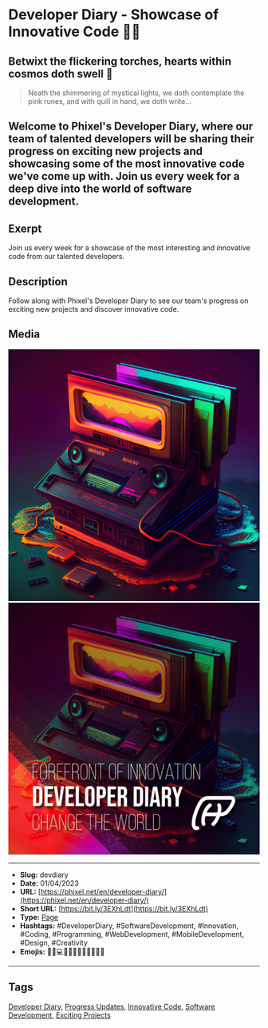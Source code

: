 # Developer Diary - Showcase of Innovative Code 👨‍💻
## Betwixt the flickering torches, hearts within cosmos doth swell 🏰

> Neath the shimmering of mystical lights, we doth contemplate the pink runes, and with quill in hand, we doth write…

Welcome to Phixel's Developer Diary, where our team of talented developers will be sharing their progress on exciting new projects and showcasing some of the most innovative code we've come up with. Join us every week for a deep dive into the world of software development.
------------
## Exerpt
Join us every week for a showcase of the most interesting and innovative code from our talented developers.
## Description
Follow along with Phixel's Developer Diary to see our team's progress on exciting new projects and discover innovative code.
## Media
<img src="media/cf7ef5cf/dev-diaries.jpg" loading="lazy"><br>
<img src="media/ff5b08ca/cover-devdiary.jpg" loading="lazy"><br>

------------
- **Slug:** devdiary
- **Date:** 01/04/2023
- **URL:** [https://phixel.net/en/developer-diary/](https://phixel.net/en/developer-diary/)
- **Short URL:** [https://bit.ly/3EXhLdt](https://bit.ly/3EXhLdt)
- **Type:** [Page](#page)
- **Hashtags:** #DeveloperDiary, #SoftwareDevelopment, #Innovation, #Coding, #Programming, #WebDevelopment, #MobileDevelopment, #Design, #Creativity
- **Emojis:** 👨‍💻💻🔬🚀🔝👀🎉🎨👨‍🎨💡

------------
## Tags
[Developer Diary](#developer-diary), [Progress Updates](#progress-updates), [Innovative Code](#innovative-code), [Software Development](#software-development), [Exciting Projects](#exciting-projects)
